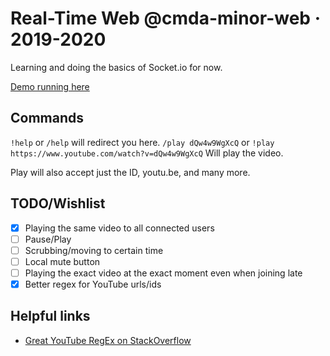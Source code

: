 # Real-Time Web @cmda-minor-web · 2019-2020

Learning and doing the basics of Socket.io for now.

[Demo running here](https://socket-1920.herokuapp.com/)

## Commands

`!help` or `/help` will redirect you here.
`/play dQw4w9WgXcQ` or `!play https://www.youtube.com/watch?v=dQw4w9WgXcQ` Will play the video.

Play will also accept just the ID, youtu.be, and many more.

## TODO/Wishlist

- [x] Playing the same video to all connected users
- [ ] Pause/Play
- [ ] Scrubbing/moving to certain time
- [ ] Local mute button
- [ ] Playing the exact video at the exact moment even when joining late
- [x] Better regex for YouTube urls/ids

## Helpful links

- [Great YouTube RegEx on StackOverflow](https://stackoverflow.com/questions/5830387/how-do-i-find-all-youtube-video-ids-in-a-string-using-a-regex/6901180#6901180)
